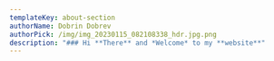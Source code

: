 ```yaml
---
templateKey: about-section
authorName: Dobrin Dobrev
authorPick: /img/img_20230115_082108338_hdr.jpg.png
description: "### H﻿i **There** and *Welcome* to my **website**"
---
```


